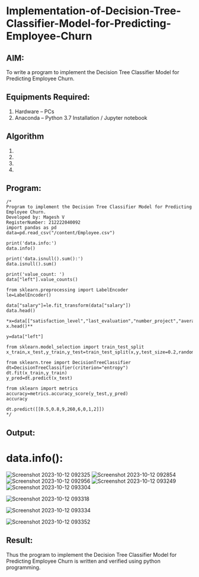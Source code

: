 # Implementation-of-Decision-Tree-Classifier-Model-for-Predicting-Employee-Churn

## AIM:
To write a program to implement the Decision Tree Classifier Model for Predicting Employee Churn.

## Equipments Required:
1. Hardware – PCs
2. Anaconda – Python 3.7 Installation / Jupyter notebook

## Algorithm
1. 
2. 
3. 
4. 

## Program:
```
/*
Program to implement the Decision Tree Classifier Model for Predicting Employee Churn.
Developed by: Magesh V
RegisterNumber: 212222040092
import pandas as pd
data=pd.read_csv("/content/Employee.csv")

print('data.info:')
data.info()

print('data.isnull().sum():')
data.isnull().sum()

print('value_count: ')
data["left"].value_counts()

from sklearn.preprocessing import LabelEncoder
le=LabelEncoder()

data["salary"]=le.fit_transform(data["salary"])
data.head()

*x=data[["satisfaction_level","last_evaluation","number_project","average_montly_hours","time_spend_company","Work_accident","promotion_last_5years","salary"]]
x.head()**

y=data["left"]

from sklearn.model_selection import train_test_split
x_train,x_test,y_train,y_test=train_test_split(x,y,test_size=0.2,random_state=100)

from sklearn.tree import DecisionTreeClassifier
dt=DecisionTreeClassifier(criterion="entropy")
dt.fit(x_train,y_train)
y_pred=dt.predict(x_test)

from sklearn import metrics
accuracy=metrics.accuracy_score(y_test,y_pred)
accuracy

dt.predict([[0.5,0.8,9,260,6,0,1,2]])
*/
```

## Output:
# data.info():
![Screenshot 2023-10-12 092325](https://github.com/magesh534/Implementation-of-Decision-Tree-Classifier-Model-for-Predicting-Employee-Churn/assets/135577936/811c0f72-054a-4099-ba6e-ef782eeb36e5)
![Screenshot 2023-10-12 092854](https://github.com/magesh534/Implementation-of-Decision-Tree-Classifier-Model-for-Predicting-Employee-Churn/assets/135577936/7e480048-75aa-46c0-96bd-4defba482e34)
![Screenshot 2023-10-12 092956](https://github.com/magesh534/Implementation-of-Decision-Tree-Classifier-Model-for-Predicting-Employee-Churn/assets/135577936/d88449d3-eaa4-40ea-b695-92e358955e5e)
![Screenshot 2023-10-12 093249](https://github.com/magesh534/Implementation-of-Decision-Tree-Classifier-Model-for-Predicting-Employee-Churn/assets/135577936/775406df-949b-439d-8a27-0c8425a24b54)
![Screenshot 2023-10-12 093304](https://github.com/magesh534/Implementation-of-Decision-Tree-Classifier-Model-for-Predicting-Employee-Churn/assets/135577936/5d8fde41-30a8-49fd-953c-acca1b09318c)

![Screenshot 2023-10-12 093318](https://github.com/magesh534/Implementation-of-Decision-Tree-Classifier-Model-for-Predicting-Employee-Churn/assets/135577936/bfe39807-23a7-4ffb-8243-04e8ab1c8833)

![Screenshot 2023-10-12 093334](https://github.com/magesh534/Implementation-of-Decision-Tree-Classifier-Model-for-Predicting-Employee-Churn/assets/135577936/c96f10c1-ea52-4589-b8f3-e6c70b1703ea)

![Screenshot 2023-10-12 093352](https://github.com/magesh534/Implementation-of-Decision-Tree-Classifier-Model-for-Predicting-Employee-Churn/assets/135577936/779e97fd-c1ad-4747-8ab0-dcfb6d7107d7)



## Result:
Thus the program to implement the  Decision Tree Classifier Model for Predicting Employee Churn is written and verified using python programming.

